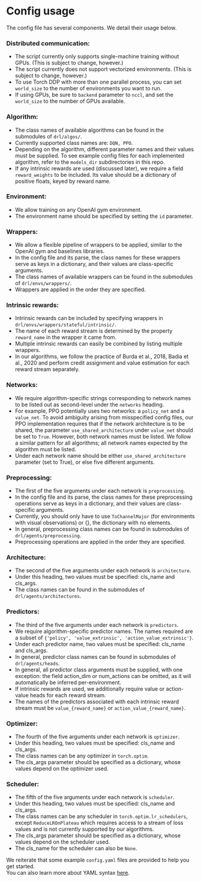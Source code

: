 # Config usage

The config file has several components. We detail their usage below. 

### Distributed communication:
  - The script currently only supports single-machine training without GPUs. (This is subject to change, however.)
  - The script currently does not support vectorized environments. (This is subject to change, however.) 
  - To use Torch DDP with more than one parallel process, you can set ```world_size``` to the number of environments you want to run.
  - If using GPUs, be sure to ```backend``` parameter to ```nccl```, and set the ```world_size``` to the number of GPUs available. 
### Algorithm:
  - The class names of available algorithms can be found in the submodules of ```drl/algos/```.
  - Currently supported class names are: ```DQN, PPO```.
  - Depending on the algorithm, different parameter names and their values must be supplied. To see example config files for each implemented algorithm, refer to the ```models_dir``` subdirectories in this repo.
  - If any intrinsic rewards are used (discussed later), we require a field ```reward_weights``` to be included. Its value should be a dictionary of positive floats, keyed by reward name.
### Environment:
  - We allow training on any OpenAI gym environment.
  - The environment name should be specified by setting the ```id``` parameter.
### Wrappers:
  - We allow a flexible pipeline of wrappers to be applied, similar to the OpenAI gym and baselines libraries. 
  - In the config file and its parse, the class names for these wrappers serve as keys in a dictionary, and their values are class-specific arguments.
  - The class names of available wrappers can be found in the submodules of ```drl/envs/wrappers/```.
  - Wrappers are applied in the order they are specified. 
### Intrinsic rewards:
  - Intrinsic rewards can be included by specifying wrappers in ```drl/envs/wrappers/stateful/intrinsic/```. 
  - The name of each reward stream is determined by the property ```reward_name``` in the wrapper it came from. 
  - Multiple intrinsic rewards can easily be combined by listing multiple wrappers.
  - In our algorithms, we follow the practice of Burda et al., 2018, Badia et al., 2020 and perform credit assignment and value estimation for each reward stream separately.
### Networks:
  - We require algorithm-specific strings corresponding to network names to be listed out as second-level under the ```networks``` heading.
  - For example, PPO potentially uses two networks: a ```policy_net``` and a ```value_net```. To avoid ambiguity arising from misspecified config files, our PPO implementation requires that if the network architecture is to be shared, the parameter ```use_shared_architecture``` under ```value_net``` should be set to ```True```. However, both network names must be listed. We follow a similar pattern for all algorithms; all network names expected by the algorithm must be listed. 
  - Under each network name should be either ```use_shared_architecture``` parameter (set to True), or else five different arguments.
### Preprocessing:
  - The first of the five arguments under each network is ```preprocessing```.
  - In the config file and its parse, the class names for these preprocessing operations serve as keys in a dictionary, and their values are class-specific arguments.
  - Currently, you should only have to use ```ToChannelMajor``` (for environments with visual observations) or {}, the dictionary with no elements.
  - In general, preprocessing class names can be found in submodules of ```drl/agents/preprocessing```.
  - Preprocessing operations are applied in the order they are specified. 
### Architecture:
  - The second of the five arguments under each network is ```architecture```.
  - Under this heading, two values must be specified: cls_name and cls_args.
  - The class names can be found in the submodules of ```drl/agents/architectures```.
### Predictors:
  - The third of the five arguments under each network is ```predictors```.
  - We require algorithm-specific predictor names. The names required are a subset of ```{'policy', 'value_extrinsic', 'action_value_extrinsic'}```.
  - Under each predictor name, two values must be specified: cls_name and cls_args.
  - In general, predictor class names can be found in submodules of ```drl/agents/heads```.
  - In general, all predictor class arguments must be supplied, with one exception: the field action_dim or num_actions can be omitted, as it will automatically be inferred per-environment. 
  - If intrinsic rewards are used, we additionally require value or action-value heads for each reward stream.
  - The names of the predictors associated with each intrinsic reward stream must be ```value_{reward_name}``` or ```action_value_{reward_name}```. 
### Optimizer: 
  - The fourth of the five arguments under each network is ```optimizer```.
  - Under this heading, two values must be specified: cls_name and cls_args.
  - The class names can be any optimizer in ```torch.optim```.
  - The cls_args parameter should be specified as a dictionary, whose values depend on the optimizer used.
### Scheduler:
  - The fifth of the five arguments under each network is ```scheduler```.
  - Under this heading, two values must be specified: cls_name and cls_args.
  - The class names can be any scheduler in ```torch.optim.lr_schedulers```, except ```ReduceLROnPlateau``` which requires access to a stream of loss values and is not currently supported by our algorithms.  
  - The cls_args parameter should be specified as a dictionary, whose values depend on the scheduler used.
  - The cls_name for the scheduler can also be ```None```.

We reiterate that some example ```config.yaml``` files are provided to help you get started.  
You can also learn more about YAML syntax [here](https://docs.ansible.com/ansible/latest/reference_appendices/YAMLSyntax.html).